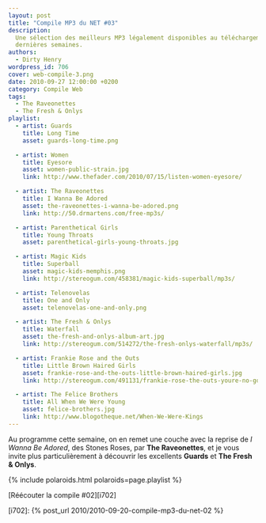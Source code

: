 ```yaml
---
layout: post
title: "Compile MP3 du NET #03"
description:
  Une sélection des meilleurs MP3 légalement disponibles au téléchargement des
  dernières semaines.
authors:
  - Dirty Henry
wordpress_id: 706
cover: web-compile-3.png
date: 2010-09-27 12:00:00 +0200
category: Compile Web
tags:
  - The Raveonettes
  - The Fresh & Onlys
playlist:
  - artist: Guards
    title: Long Time
    asset: guards-long-time.png

  - artist: Women
    title: Eyesore
    asset: women-public-strain.jpg
    link: http://www.thefader.com/2010/07/15/listen-women-eyesore/

  - artist: The Raveonettes
    title: I Wanna Be Adored
    asset: the-raveonettes-i-wanna-be-adored.png
    link: http://50.drmartens.com/free-mp3s/

  - artist: Parenthetical Girls
    title: Young Throats
    asset: parenthetical-girls-young-throats.jpg

  - artist: Magic Kids
    title: Superball
    asset: magic-kids-memphis.png
    link: http://stereogum.com/458381/magic-kids-superball/mp3s/

  - artist: Telenovelas
    title: One and Only
    asset: telenovelas-one-and-only.png

  - artist: The Fresh & Onlys
    title: Waterfall
    asset: the-fresh-and-onlys-album-art.jpg
    link: http://stereogum.com/514272/the-fresh-onlys-waterfall/mp3s/

  - artist: Frankie Rose and the Outs
    title: Little Brown Haired Girls
    asset: frankie-rose-and-the-outs-little-brown-haired-girls.jpg
    link: http://stereogum.com/491131/frankie-rose-the-outs-youre-no-good/mp3s/

  - artist: The Felice Brothers
    title: All When We Were Young
    asset: felice-brothers.jpg
    link: http://www.blogotheque.net/When-We-Were-Kings
---
```


Au programme cette semaine, on en remet une couche avec la reprise de _I Wanna
Be Adored_, des Stones Roses, par **The Raveonettes**, et je vous invite plus
particulièrement à découvrir les excellents **Guards** et **The Fresh & Onlys**.

{% include polaroids.html polaroids=page.playlist %}

[Réécouter la compile #02][i702]

[i702]: {% post_url 2010/2010-09-20-compile-mp3-du-net-02 %}
